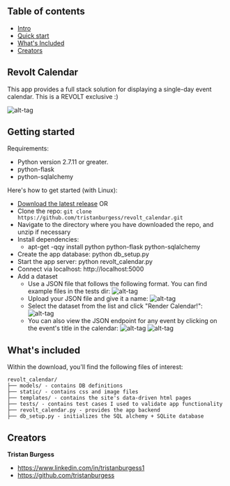 ## Table of contents

* [Intro](#revolt-calendar)
* [Quick start](#getting-started)
* [What's Included](#whats-included)
* [Creators](#creators)

## Revolt Calendar
This app provides a full stack solution for displaying a single-day event
calendar. This is a REVOLT exclusive :)

![alt-tag](http://i.imgur.com/R0lkGNz.png)

## Getting started

Requirements:

* Python version 2.7.11 or greater.
* python-flask 
* python-sqlalchemy

Here's how to get started (with Linux):

* [Download the latest release](https://github.com/tristanburgess/revolt_calendar/archive/master.zip) OR
* Clone the repo: `git clone https://github.com/tristanburgess/revolt_calendar.git`
* Navigate to the directory where you have downloaded the repo, and unzip if necessary
* Install dependencies:
    * apt-get -qqy install python python-flask python-sqlalchemy
* Create the app database: python db_setup.py
* Start the app server: python revolt_calendar.py
* Connect via localhost: http://localhost:5000
* Add a dataset
    * Use a JSON file that follows the following format. You can find example files in the tests dir:
    ![alt-tag](http://i.imgur.com/II2Mswa.png)
    * Upload your JSON file and give it a name:
    ![alt-tag](http://i.imgur.com/bUFut0W.png)
    * Select the dataset from the list and click "Render Calendar!":
    ![alt-tag](http://i.imgur.com/HJ25vgg.png)
    * You can also view the JSON endpoint for any event by clicking on the event's title in the calendar:
    ![alt-tag](http://i.imgur.com/4tFLQy5.png)
    ![alt-tag](http://i.imgur.com/cmjTsea.png)

## What's included

Within the download, you'll find the following files of interest:

```
revolt_calendar/
├── models/ - contains DB definitions
├── static/ - contains css and image files
├── templates/ - contains the site's data-driven html pages
├── tests/ - contains test cases I used to validate app functionality
├── revolt_calendar.py - provides the app backend
├── db_setup.py - initializes the SQL alchemy + SQLite database
```


## Creators

**Tristan Burgess**

* <https://www.linkedin.com/in/tristanburgess1>
* <https://github.com/tristanburgess>
